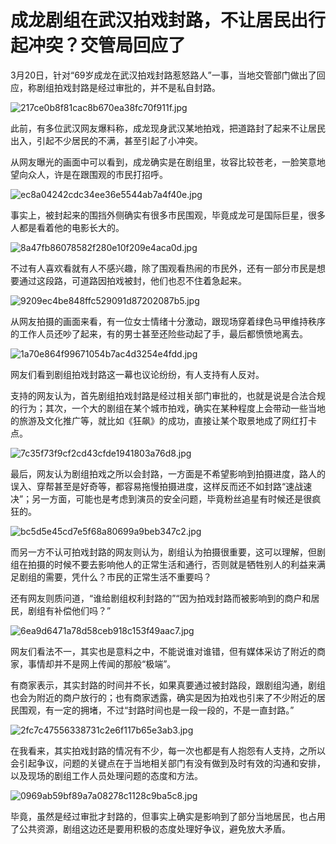 # 成龙剧组在武汉拍戏封路，不让居民出行起冲突？交管局回应了

3月20日，针对“69岁成龙在武汉拍戏封路惹怒路人”一事，当地交管部门做出了回应，称剧组拍戏封路是经过审批的，并不是私自封路。

![217ce0b8f81cac8b670ea38fc70f911f.jpg](https://raw.githubusercontent.com/qqhsx/qqnews_image/main/2024/03/21/成龙剧组在武汉拍戏封路，不让居民出行起冲突？交管局回应了/217ce0b8f81cac8b670ea38fc70f911f.jpg)

此前，有多位武汉网友爆料称，成龙现身武汉某地拍戏，把道路封了起来不让居民出入，引起不少居民的不满，甚至引起了小冲突。

从网友曝光的画面中可以看到，成龙确实是在剧组里，妆容比较苍老，一脸笑意地望向众人，许是在跟围观的市民打招呼。

![ec8a04242cdc34ee36e5544ab7a4f40e.jpg](https://raw.githubusercontent.com/qqhsx/qqnews_image/main/2024/03/21/成龙剧组在武汉拍戏封路，不让居民出行起冲突？交管局回应了/ec8a04242cdc34ee36e5544ab7a4f40e.jpg)

事实上，被封起来的围挡外侧确实有很多市民围观，毕竟成龙可是国际巨星，很多人都是看着他的电影长大的。

![8a47fb86078582f280e10f209e4aca0d.jpg](https://raw.githubusercontent.com/qqhsx/qqnews_image/main/2024/03/21/成龙剧组在武汉拍戏封路，不让居民出行起冲突？交管局回应了/8a47fb86078582f280e10f209e4aca0d.jpg)

不过有人喜欢看就有人不感兴趣，除了围观看热闹的市民外，还有一部分市民是想要通过这段路，可道路因拍戏被封，他们也忍不住着急起来。

![9209ec4be848ffc529091d87202087b5.jpg](https://raw.githubusercontent.com/qqhsx/qqnews_image/main/2024/03/21/成龙剧组在武汉拍戏封路，不让居民出行起冲突？交管局回应了/9209ec4be848ffc529091d87202087b5.jpg)

从网友拍摄的画面来看，有一位女士情绪十分激动，跟现场穿着绿色马甲维持秩序的工作人员还吵了起来，有的男士甚至还险些动起了手，最后都愤愤地离去。

![1a70e864f99671054b7ac4d3254e4fdd.jpg](https://raw.githubusercontent.com/qqhsx/qqnews_image/main/2024/03/21/成龙剧组在武汉拍戏封路，不让居民出行起冲突？交管局回应了/1a70e864f99671054b7ac4d3254e4fdd.jpg)

网友们看到剧组拍戏封路这一幕也议论纷纷，有人支持有人反对。

支持的网友认为，首先剧组拍戏封路是经过相关部门审批的，也就是说是合法合规的行为；其次，一个大的剧组在某个城市拍戏，确实在某种程度上会带动一些当地的旅游及文化推广等，就比如《狂飙》的成功，直接让某个取景地成了网红打卡点。

![7c35f73f9cf2cd43cfde1941803a76d8.jpg](https://raw.githubusercontent.com/qqhsx/qqnews_image/main/2024/03/21/成龙剧组在武汉拍戏封路，不让居民出行起冲突？交管局回应了/7c35f73f9cf2cd43cfde1941803a76d8.jpg)

最后，网友认为剧组拍戏之所以会封路，一方面是不希望影响到拍摄进度，路人的误入、穿帮甚至是好奇等，都容易拖慢拍摄进度，这样反而还不如封路“速战速决”；另一方面，可能也是考虑到演员的安全问题，毕竟粉丝追星有时候还是很疯狂的。

![bc5d5e45cd7e5f68a80699a9beb347c2.jpg](https://raw.githubusercontent.com/qqhsx/qqnews_image/main/2024/03/21/成龙剧组在武汉拍戏封路，不让居民出行起冲突？交管局回应了/bc5d5e45cd7e5f68a80699a9beb347c2.jpg)

而另一方不认可拍戏封路的网友则认为，剧组认为拍摄很重要，这可以理解，但剧组在拍摄的时候不要去影响他人的正常生活和通行，否则就是牺牲别人的利益来满足剧组的需要，凭什么？市民的正常生活不重要吗？

还有网友则质问道，“谁给剧组权利封路的”“因为拍戏封路而被影响到的商户和居民，剧组有补偿他们吗？”

![6ea9d6471a78d58ceb918c153f49aac7.jpg](https://raw.githubusercontent.com/qqhsx/qqnews_image/main/2024/03/21/成龙剧组在武汉拍戏封路，不让居民出行起冲突？交管局回应了/6ea9d6471a78d58ceb918c153f49aac7.jpg)

网友们看法不一，其实也是意料之中，不能说谁对谁错，但有媒体采访了附近的商家，事情却并不是网上传闻的那般“极端”。

有商家表示，其实封路的时间并不长，如果真要通过被封路段，跟剧组沟通，剧组也会为附近的商户放行的；也有商家透露，确实是因为拍戏也引来了不少附近的居民围观，有一定的拥堵，不过“封路时间也是一段一段的，不是一直封路。”

![2fc7c47556338731c2e6f117b65e3ab3.jpg](https://raw.githubusercontent.com/qqhsx/qqnews_image/main/2024/03/21/成龙剧组在武汉拍戏封路，不让居民出行起冲突？交管局回应了/2fc7c47556338731c2e6f117b65e3ab3.jpg)

在我看来，其实拍戏封路的情况有不少，每一次也都是有人抱怨有人支持，之所以会引起争议，问题的关键点在于当地相关部门有没有做到及时有效的沟通和安排，以及现场的剧组工作人员处理问题的态度和方法。

![0969ab59bf89a7a08278c1128c9ba5c8.jpg](https://raw.githubusercontent.com/qqhsx/qqnews_image/main/2024/03/21/成龙剧组在武汉拍戏封路，不让居民出行起冲突？交管局回应了/0969ab59bf89a7a08278c1128c9ba5c8.jpg)

毕竟，虽然是经过审批才封路的，但事实上确实是影响到了部分当地居民，也占用了公共资源，剧组这边还是要用积极的态度处理好争议，避免放大矛盾。

